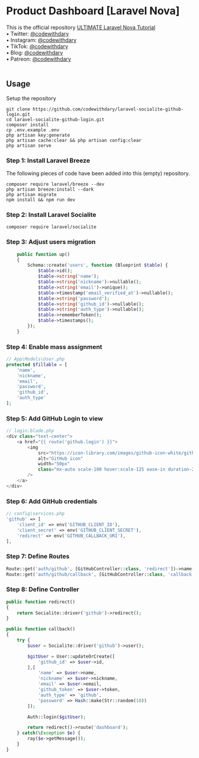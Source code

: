 # Product Dashboard [Laravel Nova]
This is the official repository [ULTIMATE Laravel Nova Tutorial](https://www.youtube.com/watch?v=vBfaiZQDQrQ&feature=youtu.be) <br>
•	Twitter: [@codewithdary](https://twitter.com/codewithdary) <br>
•	Instagram: [@codewithdary](https://www.instagram.com/codewithdary/) <br>
•	TikTok: [@codewithdary](https://tiktok.com/@codewithdary) <br>
•	Blog: [@codewithdary](https://blog.codewithdary.com) <br>
•	Patreon: [@codewithdary](https://www.patreon.com/user?u=30307830) <br>
 <br>

## Usage <br>
Setup the repository <br>
```
git clone https://github.com/codewithdary/laravel-socialite-github-login.git
cd laravel-socialite-github-login.git
composer install
cp .env.example .env 
php artisan key:generate
php artisan cache:clear && php artisan config:clear 
php artisan serve 
```

### Step 1: Install Laravel Breeze 
The following pieces of code have been added into this (empty) repository.
```
composer require laravel/breeze --dev
php artisan breeze:install --dark
php artisan migrate
npm install && npm run dev
```

### Step 2: Install Laravel Socialite 
```
composer require laravel/socialite
```

### Step 3: Adjust users migration
```php
    public function up()
    {
        Schema::create('users', function (Blueprint $table) {
            $table->id();
            $table->string('name');
            $table->string('nickname')->nullable();
            $table->string('email')->unique();
            $table->timestamp('email_verified_at')->nullable();
            $table->string('password');
            $table->string('github_id')->nullable();
            $table->string('auth_type')->nullable();
            $table->rememberToken();
            $table->timestamps();
        });
    }
```

### Step 4: Enable mass assignment
```php
// App\Models\User.php
protected $fillable = [
    'name',
    'nickname',
    'email',
    'password',
    'github_id',
    'auth_type'
];
```

### Step 5: Add GitHub Login to view
```php 
// login.blade.php
<div class="text-center">
    <a href="{{ route('github.login') }}">
        <img
            src="https://icon-library.com/images/github-icon-white/github-icon-white-6.jpg"
            alt="GitHub icon"
            width="50px"
            class="mx-auto scale-100 hover:scale-125 ease-in duration-200"
        />
    </a>
</div>
```

### Step 6: Add GitHub credentials
```php
// config\services.php
'github' => [
    'client_id' => env('GITHUB_CLIENT_ID'),
    'client_secret' => env('GITHUB_CLIENT_SECRET'),
    'redirect' => env('GITHUB_CALLBACK_URI'),
],
```

### Step 7: Define Routes
```php
Route::get('auth/github', [GitHubController::class, 'redirect'])->name('github.login');
Route::get('auth/github/callback', [GitHubController::class, 'callback']);

```

### Step 8: Define Controller
```php
public function redirect()
{
    return Socialite::driver('github')->redirect();
}

public function callback()
{
    try {
        $user = Socialite::driver('github')->user();

        $gitUser = User::updateOrCreate([
            'github_id' => $user->id,
        ],[
            'name' => $user->name,
            'nickname' => $user->nickname,
            'email' => $user->email,
            'github_token' => $user->token,
            'auth_type' => 'github',
            'password' => Hash::make(Str::random(10))
        ]);

        Auth::login($gitUser);

        return redirect()->route('dashboard');
    } catch(\Exception $e) {
        ray($e->getMessage());
    }
}

```


